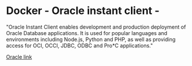 # Docker - Oracle instant client -

"Oracle Instant Client enables development and production deployment of Oracle Database applications. It is used for popular languages and environments including Node.js, Python and PHP, as well as providing access for OCI, OCCI, JDBC, ODBC and Pro*C applications."

[Oracle link](http://www.oracle.com/technetwork/database/features/instant-client/index-097480.html)

